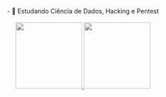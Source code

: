 <div align="center">
  - 🌱 Estudando Ciência de Dados, Hacking e Pentest <br><br> 
</div>

<div align="center">
  <a href="https://github.com/iHumberto">
  <img height="150em" src="https://github-readme-stats.vercel.app/api?username=iHumberto&show_icons=true&theme=graywhite&include_all_commits=true&count_private=true"/>
  <img height="150em" src="https://github-readme-stats.vercel.app/api/top-langs/?username=iHumberto&layout=compact&langs_count=7&theme=graywhite"/>
</div>
